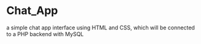 # Chat_App
a simple chat app interface using HTML and CSS, which will be connected to a PHP backend with MySQL
